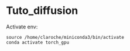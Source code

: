 # Tuto_diffusion

Activate env:
```
source /home/claroche/miniconda3/bin/activate 
conda activate torch_gpu
```
